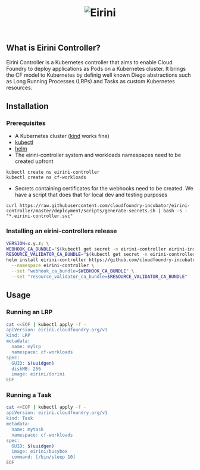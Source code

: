 <h1 align="center">
  <img src="logo.jpg" alt="Eirini">
</h1>

<!-- A spacer -->
<div>&nbsp;</div>

## What is Eirini Controller?

Eirini Controller is a Kubernetes controller that aims to enable Cloud Foundry
to deploy applications as Pods on a Kubernetes cluster. It brings the CF model
to Kubernetes by definig well known Diego abstractions such as Long Running
Processes (LRPs) and Tasks as custom Kubernetes resources.

## Installation

### Prerequisites

- A Kubernetes cluster ([kind](https://kind.sigs.k8s.io/docs/user/quick-start/#installation) works fine)
- [kubectl](https://kubernetes.io/docs/tasks/tools/)
- [helm](https://helm.sh/docs/intro/install/)
- The eirini-controller system and workloads namespaces need to be created upfront

```
kubectl create ns eirini-controller
kubectl create ns cf-workloads
```

- Secrets containing certificates for the webhooks need to be created. We have
  a script that does that for local dev and testing purposes

```
curl https://raw.githubusercontent.com/cloudfoundry-incubator/eirini-controller/master/deployment/scripts/generate-secrets.sh | bash -s - "*.eirini-controller.svc"
```

### Installing an eirini-controllers release

```bash
VERSION=x.y.z; \
WEBHOOK_CA_BUNDLE="$(kubectl get secret -n eirini-controller eirini-instance-index-env-injector-certs -o jsonpath="{.data['tls\.ca']}")"; \
RESOURCE_VALIDATOR_CA_BUNDLE="$(kubectl get secret -n eirini-controller eirini-resource-validator-certs -o jsonpath="{.data['tls\.ca']}")" \
helm install eirini-controller https://github.com/cloudfoundry-incubator/eirini-controller/releases/download/v$VERSION/eirini-controller-$VERSION.tgz \
  --namespace eirini-controller \
  --set "webhook_ca_bundle=$WEBHOOK_CA_BUNDLE" \
  --set "resource_validator_ca_bundle=$RESOURCE_VALIDATOR_CA_BUNDLE"
```

## Usage

### Running an LRP

```bash
cat <<EOF | kubectl apply -f -
apiVersion: eirini.cloudfoundry.org/v1
kind: LRP
metadata:
  name: mylrp
  namespace: cf-workloads
spec:
  GUID: $(uuidgen)
  diskMB: 256
  image: eirini/dorini
EOF

```

### Running a Task

```bash
cat <<EOF | kubectl apply -f -
apiVersion: eirini.cloudfoundry.org/v1
kind: Task
metadata:
  name: mytask
  namespace: cf-workloads
spec:
  GUID: $(uuidgen)
  image: eirini/busybox
  command: [/bin/sleep 10]
EOF
```
